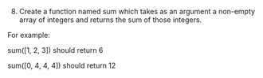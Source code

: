 8. Create a function named sum which takes as an argument a non-empty array of integers and returns the sum of those integers.


For example:


sum([1, 2, 3]) should return 6

sum([0, 4, 4, 4]) should return 12